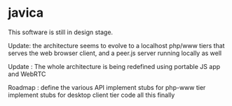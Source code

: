 # javica
This software is still in design stage. 

Update: the architecture seems to evolve to a localhost php/www tiers that serves the web browser client, and a peer.js server running locally as well

Update : The whole architecture is being redefined using portable JS app and WebRTC



Roadmap : define the various API
          implement stubs for php-www tier
          implement stubs for desktop client tier
          code all this finally
          
          
